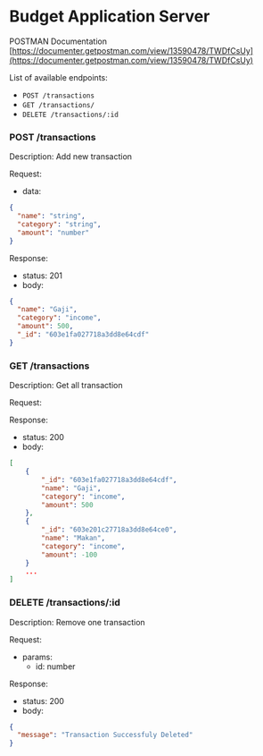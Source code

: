 # Budget Application Server

POSTMAN Documentation
[https://documenter.getpostman.com/view/13590478/TWDfCsUy](https://documenter.getpostman.com/view/13590478/TWDfCsUy)

List of available endpoints:

- `POST /transactions`
- `GET /transactions/`
- `DELETE /transactions/:id`

### POST /transactions

Description: Add new transaction

Request:

- data:

```json
{
  "name": "string",
  "category": "string",
  "amount": "number"
}
```

Response:

- status: 201
- body:
  ​

```json
{
  "name": "Gaji",
  "category": "income",
  "amount": 500,
  "_id": "603e1fa027718a3dd8e64cdf"
}
```

### GET /transactions

Description: Get all transaction

Request:

Response:

- status: 200
- body:
  ​

```json
[
    {
        "_id": "603e1fa027718a3dd8e64cdf",
        "name": "Gaji",
        "category": "income",
        "amount": 500
    },
    {
        "_id": "603e201c27718a3dd8e64ce0",
        "name": "Makan",
        "category": "income",
        "amount": -100
    }
    ...
]
```

### DELETE /transactions/:id

Description: Remove one transaction

Request:

- params:
  - id: number

Response:

- status: 200
- body:
  ​

```json
{
  "message": "Transaction Successfuly Deleted"
}
```
